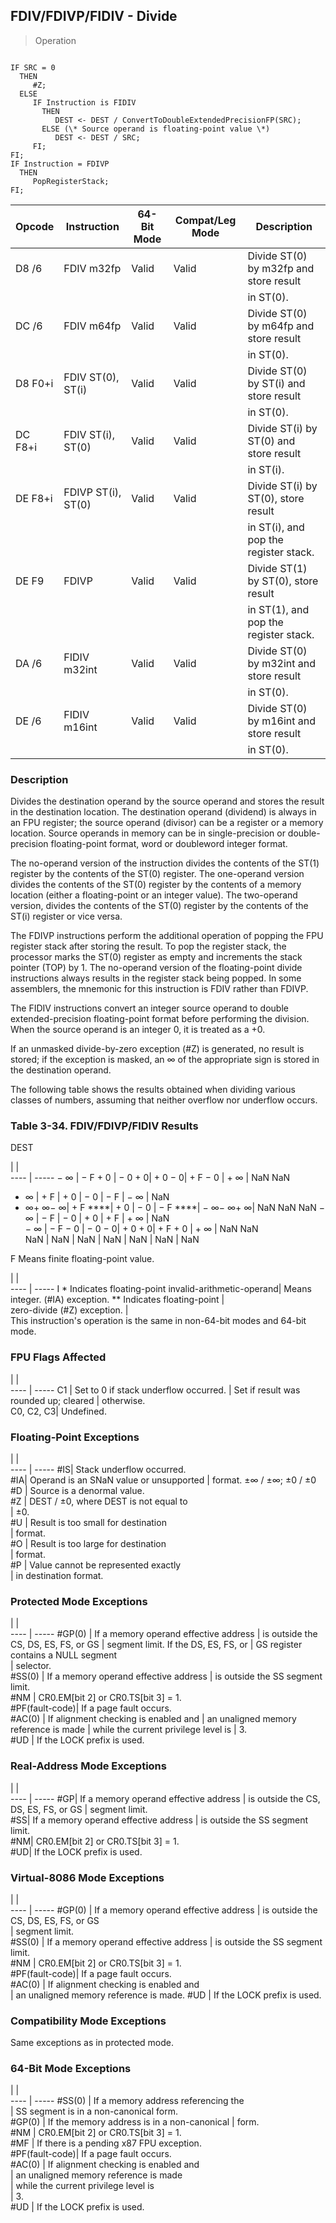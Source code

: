## FDIV/FDIVP/FIDIV - Divide

> Operation
``` slim

IF SRC = 0
  THEN
     #Z;
  ELSE
     IF Instruction is FIDIV
       THEN
          DEST <- DEST / ConvertToDoubleExtendedPrecisionFP(SRC);
       ELSE (\* Source operand is floating-point value \*)
          DEST <- DEST / SRC;
     FI;
FI;
IF Instruction = FDIVP
  THEN
     PopRegisterStack;
FI;

```

 Opcode | Instruction       | 64-Bit Mode| Compat/Leg Mode| Description                            
 ---  | --- | --- | --- | ---
 D8 /6  | FDIV m32fp        | Valid      | Valid          | Divide ST(0) by m32fp and store result 
        |                   |            |                | in ST(0).                              
 DC /6  | FDIV m64fp        | Valid      | Valid          | Divide ST(0) by m64fp and store result 
        |                   |            |                | in ST(0).                              
 D8 F0+i| FDIV ST(0), ST(i) | Valid      | Valid          | Divide ST(0) by ST(i) and store result 
        |                   |            |                | in ST(0).                              
 DC F8+i| FDIV ST(i), ST(0) | Valid      | Valid          | Divide ST(i) by ST(0) and store result 
        |                   |            |                | in ST(i).                              
 DE F8+i| FDIVP ST(i), ST(0)| Valid      | Valid          | Divide ST(i) by ST(0), store result    
        |                   |            |                | in ST(i), and pop the register stack.  
 DE F9  | FDIVP             | Valid      | Valid          | Divide ST(1) by ST(0), store result    
        |                   |            |                | in ST(1), and pop the register stack.  
 DA /6  | FIDIV m32int      | Valid      | Valid          | Divide ST(0) by m32int and store result
        |                   |            |                | in ST(0).                              
 DE /6  | FIDIV m16int      | Valid      | Valid          | Divide ST(0) by m16int and store result
        |                   |            |                | in ST(0).                              

### Description
Divides the destination operand by the source operand and stores the result
in the destination location. The destination operand (dividend) is always in
an FPU register; the source operand (divisor) can be a register or a memory
location. Source operands in memory can be in single-precision or double-precision
floating-point format, word or doubleword integer format.

The no-operand version of the instruction divides the contents of the ST(1)
register by the contents of the ST(0) register. The one-operand version divides
the contents of the ST(0) register by the contents of a memory location (either
a floating-point or an integer value). The two-operand version, divides the
contents of the ST(0) register by the contents of the ST(i) register or vice
versa.

The FDIVP instructions perform the additional operation of popping the FPU register
stack after storing the result. To pop the register stack, the processor marks
the ST(0) register as empty and increments the stack pointer (TOP) by 1. The
no-operand version of the floating-point divide instructions always results
in the register stack being popped. In some assemblers, the mnemonic for this
instruction is FDIV rather than FDIVP.

The FIDIV instructions convert an integer source operand to double extended-precision
floating-point format before performing the division. When the source operand
is an integer 0, it is treated as a +0.

If an unmasked divide-by-zero exception (#Z) is generated, no result is stored;
if the exception is masked, an ∞ of the appropriate sign is stored in the destination
operand.

The following table shows the results obtained when dividing various classes
of numbers, assuming that neither overflow nor underflow occurs.


### Table 3-34. FDIV/FDIVP/FIDIV Results
DEST

   | |  
---- | -----
 − ∞      | − F + 0 | − 0 + 0| + 0 − 0| + F − 0 | + ∞      | NaN NaN    
 + ∞      | + F     | + 0    | − 0    | − F     | − ∞      | NaN        
 + ∞+ ∞− ∞| + F \*\*\*\*| + 0    | − 0    | − F \*\*\*\*| − ∞− ∞+ ∞| NaN NaN NaN
 − ∞      | − F     | − 0    | + 0    | + F     | + ∞      | NaN        
 − ∞      | − F − 0 | − 0 − 0| + 0 + 0| + F + 0 | + ∞      | NaN NaN    
 NaN      | NaN     | NaN    | NaN    | NaN     | NaN      | NaN        
<aside class="notification">
F Means finite floating-point value.
</aside>

   | |  
---- | -----
 I \* Indicates floating-point invalid-arithmetic-operand| Means integer.
 (#IA) exception. \*\* Indicates floating-point           |               
 zero-divide (#Z) exception.                            |               
This instruction's operation is the same in non-64-bit modes and 64-bit mode.



### FPU Flags Affected
   | |  
---- | -----
 C1        | Set to 0 if stack underflow occurred.
           | Set if result was rounded up; cleared
           | otherwise.                           
 C0, C2, C3| Undefined.                           

### Floating-Point Exceptions
   | |  
---- | -----
 #IS| Stack underflow occurred.              
 #IA| Operand is an SNaN value or unsupported
    | format. ±∞ / ±∞; ±0 / ±0               
 #D | Source is a denormal value.            
 #Z | DEST / ±0, where DEST is not equal to  
    | ±0.                                    
 #U | Result is too small for destination    
    | format.                                
 #O | Result is too large for destination    
    | format.                                
 #P | Value cannot be represented exactly    
    | in destination format.                 

### Protected Mode Exceptions
   | |  
---- | -----
 #GP(0)         | If a memory operand effective address
                | is outside the CS, DS, ES, FS, or GS 
                | segment limit. If the DS, ES, FS, or 
                | GS register contains a NULL segment  
                | selector.                            
 #SS(0)         | If a memory operand effective address
                | is outside the SS segment limit.     
 #NM            | CR0.EM[bit 2] or CR0.TS[bit 3] = 1.  
 #PF(fault-code)| If a page fault occurs.              
 #AC(0)         | If alignment checking is enabled and 
                | an unaligned memory reference is made
                | while the current privilege level is 
                | 3.                                   
 #UD            | If the LOCK prefix is used.          

### Real-Address Mode Exceptions
   | |  
---- | -----
 #GP| If a memory operand effective address
    | is outside the CS, DS, ES, FS, or GS 
    | segment limit.                       
 #SS| If a memory operand effective address
    | is outside the SS segment limit.     
 #NM| CR0.EM[bit 2] or CR0.TS[bit 3] = 1.  
 #UD| If the LOCK prefix is used.          

### Virtual-8086 Mode Exceptions
   | |  
---- | -----
 #GP(0)         | If a memory operand effective address 
                | is outside the CS, DS, ES, FS, or GS  
                | segment limit.                        
 #SS(0)         | If a memory operand effective address 
                | is outside the SS segment limit.      
 #NM            | CR0.EM[bit 2] or CR0.TS[bit 3] = 1.   
 #PF(fault-code)| If a page fault occurs.               
 #AC(0)         | If alignment checking is enabled and  
                | an unaligned memory reference is made.
 #UD            | If the LOCK prefix is used.           

### Compatibility Mode Exceptions
Same exceptions as in protected mode.


### 64-Bit Mode Exceptions
   | |  
---- | -----
 #SS(0)         | If a memory address referencing the        
                | SS segment is in a non-canonical form.     
 #GP(0)         | If the memory address is in a non-canonical
                | form.                                      
 #NM            | CR0.EM[bit 2] or CR0.TS[bit 3] = 1.        
 #MF            | If there is a pending x87 FPU exception.   
 #PF(fault-code)| If a page fault occurs.                    
 #AC(0)         | If alignment checking is enabled and       
                | an unaligned memory reference is made      
                | while the current privilege level is       
                | 3.                                         
 #UD            | If the LOCK prefix is used.                
